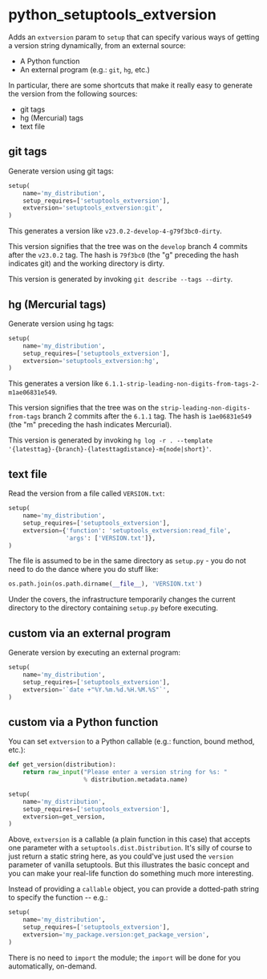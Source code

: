 python_setuptools_extversion
============================

Adds an `extversion` param to `setup` that can specify various ways of
getting a version string dynamically, from an external source:

- A Python function
- An external program (e.g.: `git`, `hg`, etc.)

In particular, there are some shortcuts that make it really easy to
generate the version from the following sources:

- git tags
- hg (Mercurial) tags
- text file

git tags
--------

Generate version using git tags:

```python
setup(
    name='my_distribution',
    setup_requires=['setuptools_extversion'],
    extversion='setuptools_extversion:git',
)
```

This generates a version like `v23.0.2-develop-4-g79f3bc0-dirty`.

This version signifies that the tree was on the `develop` branch 4
commits after the `v23.0.2` tag. The hash is `79f3bc0` (the "g"
preceding the hash indicates git) and the working directory is dirty.

This version is generated by invoking `git describe --tags --dirty`.

hg (Mercurial tags)
-------------------

Generate version using hg tags:

```python
setup(
    name='my_distribution',
    setup_requires=['setuptools_extversion'],
    extversion='setuptools_extversion:hg',
)
```

This generates a version like
`6.1.1-strip-leading-non-digits-from-tags-2-m1ae06831e549`.

This version signifies that the tree was on the
`strip-leading-non-digits-from-tags` branch 2
commits after the `6.1.1` tag. The hash is `1ae06831e549` (the "m"
preceding the hash indicates Mercurial).

This version is generated by invoking `hg log -r . --template
'{latesttag}-{branch}-{latesttagdistance}-m{node|short}'`.

text file
---------

Read the version from a file called `VERSION.txt`:

```python
setup(
    name='my_distribution',
    setup_requires=['setuptools_extversion'],
    extversion={'function': 'setuptools_extversion:read_file',
                'args': ['VERSION.txt']},
)
```

The file is assumed to be in the same directory as `setup.py` - you do
not need to do the dance where you do stuff like:

```python
os.path.join(os.path.dirname(__file__), 'VERSION.txt')
```

Under the covers, the infrastructure temporarily changes the current
directory to the directory containing `setup.py` before executing.

custom via an external program
------------------------------

Generate version by executing an external program:

```python
setup(
    name='my_distribution',
    setup_requires=['setuptools_extversion'],
    extversion='`date +"%Y.%m.%d.%H.%M.%S"`',
)
```

custom via a Python function
----------------------------

You can set `extversion` to a Python callable (e.g.: function, bound
method, etc.):

```python
def get_version(distribution):
    return raw_input("Please enter a version string for %s: "
                     % distribution.metadata.name)

setup(
    name='my_distribution',
    setup_requires=['setuptools_extversion'],
    extversion=get_version,
)
```

Above, `extversion` is a callable (a plain function in this case) that
accepts one parameter with a `setuptools.dist.Distribution`. It's silly
of course to just return a static string here, as you could've just used
the `version` parameter of vanilla setuptools. But this illustrates the
basic concept and you can make your real-life function do something much
more interesting.

Instead of providing a `callable` object, you can provide a dotted-path
string to specify the function -- e.g.:

```python
setup(
    name='my_distribution',
    setup_requires=['setuptools_extversion'],
    extversion='my_package.version:get_package_version',
)
```

There is no need to `import` the module; the `import` will be done for
you automatically, on-demand.
